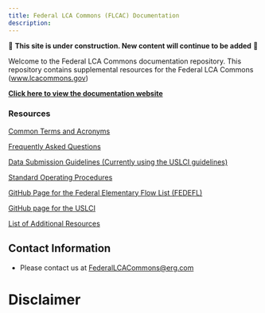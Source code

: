 ```yaml
---
title: Federal LCA Commons (FLCAC) Documentation
description:
---
```


🚧 **This site is under construction. New content will continue to be added** 🚧

Welcome to the Federal LCA Commons documentation repository.
This repository contains supplemental resources for the Federal LCA Commons (www.lcacommons.gov)

[**Click here to view the documentation website**]()

### Resources
[Common Terms and Acronyms](CommonTermAcronyms.md)

[Frequently Asked Questions](FAQ.md)

[Data Submission Guidelines (Currently using the USLCI guidelines)](https://github.com/FLCAC-admin/uslci-content/blob/dev/docs/submission_handbook/02-how-to-publish-in-the-uslci.md)

[Standard Operating Procedures]()

[GitHub Page for the Federal Elementary Flow List (FEDEFL)](https://github.com/USEPA/fedelemflowlist)

[GitHub page for the USLCI](https://github.com/FLCAC-admin/uslci-content)

[List of Additional Resources](OtherResources.md)


## Contact Information
* Please contact us at FederalLCACommons@erg.com


# Disclaimer
